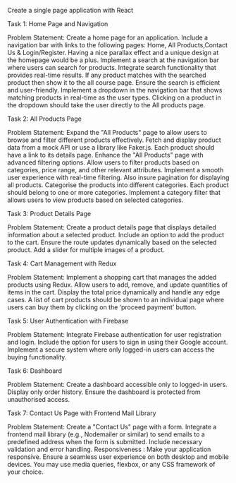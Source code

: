 Create a single page application with React

Task 1: Home Page and Navigation

Problem Statement:
Create a home page for an application. Include a navigation bar with links to the following
pages: Home, All Products,Contact Us & Login/Register. Having a nice parallax effect and a
unique design at the homepage would be a plus.
Implement a search at the navigation bar where users can search for products. Integrate
search functionality that provides real-time results. If any product matches with the searched
product then show it to the all course page. Ensure the search is efficient and user-friendly.
Implement a dropdown in the navigation bar that shows matching products in real-time as
the user types. Clicking on a product in the dropdown should take the user directly to the All
products page.

Task 2: All Products Page

Problem Statement:
Expand the "All Products" page to allow users to browse and filter different products
effectively. Fetch and display product data from a mock API or use a library like Faker.js.
Each product should have a link to its details page.
Enhance the "All Products" page with advanced filtering options. Allow users to filter
products based on categories, price range, and other relevant attributes. Implement a
smooth user experience with real-time filtering. Also insure pagination for displaying all
products.
Categorise the products into different categories. Each product should belong to one or more
categories. Implement a category filter that allows users to view products based on selected
categories.

Task 3: Product Details Page

Problem Statement:
Create a product details page that displays detailed information about a selected product.
Include an option to add the product to the cart. Ensure the route updates dynamically based
on the selected product. Add a slider for multiple images of a product.

Task 4: Cart Management with Redux

Problem Statement:
Implement a shopping cart that manages the added products using Redux. Allow users to
add, remove, and update quantities of items in the cart. Display the total price dynamically
and handle any edge cases.
A list of cart products should be shown to an individual page where users can buy them by
clicking on the ‘proceed payment’ button.

Task 5: User Authentication with Firebase

Problem Statement:
Integrate Firebase authentication for user registration and login. Include the option for users
to sign in using their Google account. Implement a secure system where only logged-in
users can access the buying functionality.

Task 6: Dashboard

Problem Statement:
Create a dashboard accessible only to logged-in users. Display only order history. Ensure
the dashboard is protected from unauthorised access.

Task 7: Contact Us Page with Frontend Mail Library

Problem Statement:
Create a "Contact Us" page with a form. Integrate a frontend mail library (e.g., Nodemailer or
similar) to send emails to a predefined address when the form is submitted. Include
necessary validation and error handling.
Responsiveness : Make your application responsive. Ensure a seamless user experience
on both desktop and mobile devices. You may use media queries, flexbox, or any CSS
framework of your choice.
